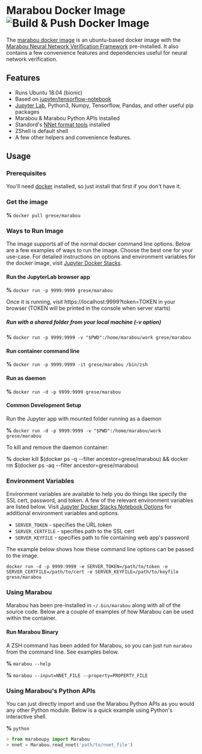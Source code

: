# Marabou Docker Image ![Build & Push Docker Image](https://github.com/grese/marabou-docker/workflows/Build%20&%20Push%20Docker%20Image/badge.svg)

The [marabou docker image](https://hub.docker.com/r/grese/marabou) is an ubuntu-based docker image with the [Marabou Neural Network Verification Framework](https://github.com/NeuralNetworkVerification/Marabou.git) pre-installed. It also contains a few convenience features and dependencies useful for neural network verification.

## Features

* Runs Ubuntu 18.04 (bionic)
* Based on [jupyter/tensorflow-notebook](https://hub.docker.com/r/jupyter/tensorflow-notebook)
* [Jupyter Lab](https://jupyter.org), Python3, Numpy, Tensorflow, Pandas, and other useful pip packages
* Marabou & Marabou Python APIs installed
* Standord's [NNet format tools](https://github.com/sisl/NNet) installed
* ZShell is default shell
* A few other helpers and convenience features.

## Usage

### Prerequisites

You'll need [docker](https://www.docker.com/products/docker-desktop) installed, so just install that first if you don't have it.

### Get the image

**%** `docker pull grese/marabou`

### Ways to Run Image

The image supports all of the normal docker command line options. Below are a few examples of ways to run the image. Choose the best one for your use-case. For detailed instructions on options and environment variables for the docker image, visit [Jupyter Docker Stacks](https://jupyter-docker-stacks.readthedocs.io/en/latest/).

#### Run the JupyterLab browser app

**%** `docker run -p 9999:9999 grese/marabou`

Once it is running, visit https://localhost:9999?token=TOKEN in your browser (TOKEN will be printed in the console when server starts)

##### Run with a shared folder from your local machine (-v option)

**%** `docker run -p 9999:9999 -v "$PWD":/home/marabou/work grese/marabou`

#### Run container command line

**%** `docker run -p 9999:9999 -it grese/marabou /bin/zsh`

#### Run as daemon

**%** `docker run -d -p 9999:9999 grese/marabou`

#### Common Development Setup

Run the Jupyter app with mounted folder running as a daemon

**%** `docker run -d -p 9999:9999 -v "$PWD":/home/marabou/work grese/marabou`

To kill and remove the daemon container:

**%** docker kill $(docker ps -q --filter ancestor=grese/marabou) && docker rm $(docker ps -aq --filter ancestor=grese/marabou)

### Environment Variables

Environment variables are available to help you do things like specify the SSL cert, password, and token. A few of the relevant environment variables are listed below. Visit [Jupyter Docker Stacks Notebook Options](https://jupyter-docker-stacks.readthedocs.io/en/latest/using/common.html#notebook-options) for additional environment variables and options.

* `SERVER_TOKEN` - specifies the URL token
* `SERVER_CERTFILE` - specifies path to the SSL cert
* `SERVER_KEYFILE` - specifies path to file containing web app's password

The example below shows how these command line options can be passed to the image.

`docker run -d -p 9999:9999 -e SERVER_TOKEN=/path/to/token -e SERVER_CERTFILE=/path/to/cert -e SERVER_KEYFILE=/path/to/keyfile grese/marabou`

### Using Marabou

Marabou has been pre-installed in `~/.bin/marabou` along with all of the source code. Below are a couple of examples of how Marabou can be used within the container.

#### Run Marabou Binary

A ZSH command has been added for Marabou, so you can just run `marabou` from the command line. See examples below.

**%** `marabou --help`

**%** `marabou --input=NNET_FILE --property=PROPERTY_FILE`

### Using Marabou's Python APIs

You can just directly import and use the Marabou Python APIs as you would any other Python module. Below is a quick example using Python's interactive shell.

**%** `python`

```python
> from maraboupy import Marabou
> nnet = Marabou.read_nnet('path/to/nnet_file')
```
